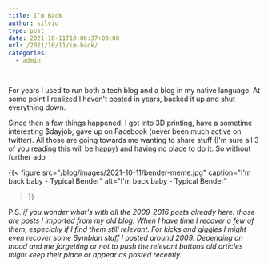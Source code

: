 ```yaml
---
title: I’m Back
author: silviu
type: post
date: 2021-10-11T10:06:37+00:00
url: /2021/10/11/im-back/
categories:
  - admin

---
```

For years I used to run both a tech blog and a blog in my native language. At some point I realized I haven't posted in years, backed it up and shut everything down. 

Since then a few things happened: I got into 3D printing, have a sometime interesting $dayjob, gave up on Facebook (never been much active on twitter). All those are going towards me wanting to share stuff (I'm sure all 3 of you reading this will be happy) and having no place to do it. So without further ado

{{< figure 
    src="/blog/images/2021-10-11/bender-meme.jpg" 
    caption="I'm back baby - Typical Bender" 
    alt="I'm back baby - Typical Bender" 
>}}

P.S. _if you wonder what's with all the 2009-2016 posts already here: those are posts I imported from my old blog. When I have time I recover a few of them, especially if I find them still relevant. For kicks and giggles I might even recover some Symbian stuff I posted around 2009. Depending on mood and me forgetting or not to push the relevant buttons old articles might keep their place or appear as posted recently._